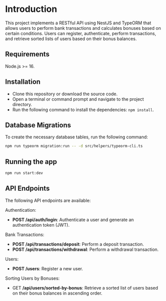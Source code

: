 # Introduction

This project implements a RESTful API using NestJS and TypeORM that allows users to perform bank transactions and calculates bonuses based on certain conditions. Users can register, authenticate, perform transactions, and retrieve sorted lists of users based on their bonus balances.

## Requirements

Node.js >= 16.

## Installation

- Clone this repository or download the source code.
- Open a terminal or command prompt and navigate to the project directory.
- Run the following command to install the dependencies: `npm install`.

## Database Migrations

To create the necessary database tables, run the following command:

```bash
npm run typeorm migration:run -- -d src/helpers/typeorm-cli.ts
```

## Running the app

```bash
npm run start:dev 
```

## API Endpoints

The following API endpoints are available:

Authentication:

- **POST /api/auth/login**: Authenticate a user and generate an authentication token (JWT).

Bank Transactions:

- **POST /api/transactions/deposit**: Perform a deposit transaction.
- **POST /api/transactions/withdrawal**: Perform a withdrawal transaction.

Users:

- **POST /users**: Register a new user.

Sorting Users by Bonuses:

- GET **/api/users/sorted-by-bonus**: Retrieve a sorted list of users based on their bonus balances in ascending order.
